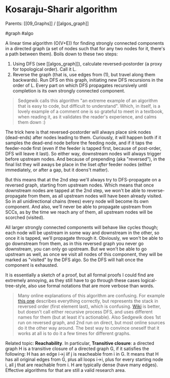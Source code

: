 # Kosaraju-Sharir algorithm

Parents: [[09_Graphs]] / [[algos_graph]]

#graph #algo


A linear time algorithm (O(V+E)) for finding strongly connected components in a directed graph (a set of nodes such that for any two nodes for it, there's a path between them). Boils down to these two steps:

1. Using DFS (see [[algos_graph]]), calculate reversed-postorder (a proxy for topological order). Call it L.
2. Reverse the graph (that is, use edges from (1), but travel along them backwards). Run DFS on this graph, initiating new DFS recursions in the order of L. Every part on which DFS propagates recursively until completion is its own strongly connected component.

> Sedgewik calls this algorithm "an extreme example of an algorithm that is easy to code, but difficult to understand". Which, in itself, is a lovely example of a comment one is so grateful to meet in a textbook, when reading it, as it validates the reader's experience, and calms them down :)

The trick here is that reversed-postorder will always place sink nodes (dead-ends) after nodes leading to them. Curiously, it will happen both if it samples the dead-end node before the feeding node, and if it taps the feeder-node first (even if the feeder is tapped first, because of post-order, DFS will leave it last). So either way, downstream nodes will always trigger before upstream nodes. And because of prepending (aka "reversed"), in the final list they will aways be place in the liset _after_ feeder nodes (either immediately, or after a gap, but it doens't matter). 

But this means that at the 2nd step we'll always try to DFS-propagate on a reversed graph, starting from upstream nodes. Which means that once downstream nodes are tapped at the 2nd step, we won't be able to reverse-propagate from them, as all upstream nodes will have been already visited. So in all unidirectional chains (trees) every node will become its own component. And also, we'll never be able to propagate upstream from SCCs, as by the time we reach any of them, all upstream nodes will be scorched (visited).

All larger strongly connected components will behave like cycles though; each node will be upstream in some way and downstream in the other, so once it is tapped, we'll propagate through it. Obviously, we won't be able to go downstream from them, as in this reversed graph you never go downstream, you can only go upstream. But we won't be able to go upstream as well, as once we visit all nodes of this component, they will be marked as "visited" by the DFS algo. So the DFS will halt once the component is exhausted.

It is essentially a sketch of a proof, but all formal proofs I could find are extremely annoying, as they still have to go through these cases logical-tree-style, also use formal notations that are more verbose than words.

> Many online explanations of this algorithm are confusing. For example [this one](https://www.geeksforgeeks.org/strongly-connected-components/) describes everything correctly, but represents the stack in reversed order (first element last), which is confusing. [Wiki](https://en.wikipedia.org/wiki/Kosaraju%27s_algorithm) is better, but doesn't call either recursive process DFS, and uses different names for them (but at least it's actionable). Also Sedgewik does 1st run on reversed graph, and 2nd run on direct, but most online sources do it the other way around. The best way to convince oneself that it works at all is to do it a few times for different graphs.

Related topic: **Reachability**. In particular, **Transitive closure**: a directed graph H is a transitive closure of a directed graph G, if it satisfies the following: H has an edge i→j iif j is reacheable from i in G. It means that H has all original edges from G, plus all loops i→i, plus for every starting node i, all j that are reachable from i. H are typically dense (have many edges). Effective algorithms for that are still a valid research area.
